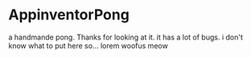 # AppinventorPong
a handmande pong. Thanks for looking at it.
it has a lot of bugs. i don't know what to put here so...
lorem woofus meow
